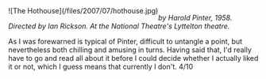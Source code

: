 <!--
.. title: The Hothouse
.. slug: the-hothouse
.. date: 2007-07-22 01:31:10-05:00
.. tags: media,show,fiction
.. type: text
-->

<span style="float: left">
![The Hothouse](/files/2007/07/hothouse.jpg)
</span>

*by Harold Pinter, 1958.*
*Directed by Ian Rickson.*
*At the National Theatre's Lyttelton theatre.*

As I was forewarned is typical of Pinter, difficult to untangle a point,
but nevertheless both chilling and amusing in turns. Having said that,
I'd really have to go and read all about it before I could decide
whether I actually liked it or not, which I guess means that currently I
don't. 4/10

<br style="clear: both" />
